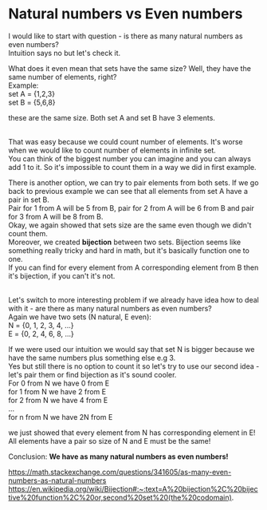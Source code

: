 # Natural numbers vs Even numbers

I would like to start with question - is there as many natural numbers as even numbers?<br>
Intuition says no but let's check it.

What does it even mean that sets have the same size? Well, they have the same number of elements, right?<br>
Example:<br>
set A = {1,2,3} <br>
set B = {5,6,8} <br>

these are the same size. Both set A and set B have 3 elements. <br><br>


That was easy because we could count number of elements. It's worse when we would like to count number of elements in infinite set.<br>
You can think of the biggest number you can imagine and you can always add 1 to it. So it's impossible to count them in a way we did in first example.<br>

There is another option, we can try to pair elements from both sets. If we go back to previous example we can see that all elements from set A have a pair in set B.<br>
Pair for 1 from A will be 5 from B, pair for 2 from A will be 6 from B and pair for 3 from A will be 8 from B.<br>
Okay, we again showed that sets size are the same even though we didn't count them. <br>
Moreover, we created **bijection** between two sets. Bijection seems like something really tricky and hard in math, but it's basically function one to one.<br>
If you can find for every element from A corresponding element from B then it's bijection, if you can't it's not.<br><br>


Let's switch to more interesting problem if we already have idea how to deal with it - are there as many natural numbers as even numbers?<br>
Again we have two sets (N natural, E even):<br>
N = {0, 1, 2, 3, 4, ...}<br>
E = {0, 2, 4, 6, 8, ...}<br>

If we were used our intuition we would say that set N is bigger because we have the same numbers plus something else e.g 3.<br>
Yes but still there is no option to count it so let's try to use our second idea - let's pair them or find bijection as it's sound cooler.<br>
For 0 from N we have 0 from E<br>
for 1 from N we have 2 from E<br>
for 2 from N we have 4 from E<br>
...<br>
for n from N we have 2N from E<br>

we just showed that every element from N has corresponding element in E! All elements have a pair so size of N and E must be the same! <br>

Conclusion: **We have as many natural numbers as even numbers!**




https://math.stackexchange.com/questions/341605/as-many-even-numbers-as-natural-numbers
https://en.wikipedia.org/wiki/Bijection#:~:text=A%20bijection%2C%20bijective%20function%2C%20or,second%20set%20(the%20codomain).